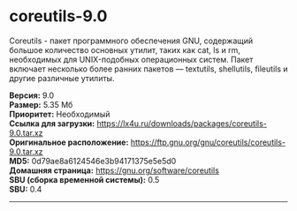 # coreutils-9.0
Coreutils - пакет программного обеспечения GNU, содержащий большое количество основных утилит, таких как cat, ls и rm, необходимых для UNIX-подобных операционных систем. Пакет включает несколько более ранних пакетов — textutils, shellutils, fileutils и другие различные утилиты.

**Версия:** 9.0<br />
**Размер:** 5.35 Мб<br />
**Приоритет:** Необходимый<br />
**Ссылка для загрузки:** https://lx4u.ru/downloads/packages/coreutils-9.0.tar.xz<br />
**Оригинальное расположение:** https://ftp.gnu.org/gnu/coreutils/coreutils-9.0.tar.xz<br/>
**MD5:** 0d79ae8a6124546e3b94171375e5e5d0<br />
**Домашняя страница:** https://gnu.org/software/coreutils
<br />**SBU (сборка временной системы):** 0.5<br />
**SBU:** 0.4

***
